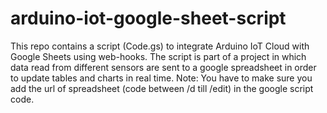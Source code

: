 # arduino-iot-google-sheet-script
This repo contains a script (Code.gs) to integrate Arduino IoT Cloud with Google Sheets using web-hooks.
The script is part of a project in which data read from different sensors are sent to a google spreadsheet in order to
update tables and charts in real time.
Note: You have to make sure you add the url of spreadsheet (code between /d till /edit) in the google script code.
